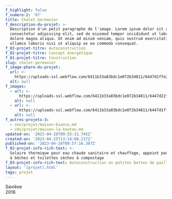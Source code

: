 ```yaml
---
f_highlight: false
f_numero-2: '07'
title: Chalet Germanier
f_description-du-projet: >-
  Description d'un petit paragraphe de l'image. Lorem ipsum dolor sit amet,
  consectetur adipiscing elit, sed do eiusmod tempor incididunt ut labore et
  dolore magna aliqua. Ut enim ad minim veniam, quis nostrud exercitation
  ullamco laboris nisi ut aliquip ex ea commodo consequat.
f_03-projet-titre: Autoconstruction
f_02-projet-titre: Concept énergétique
f_01-projet-titre: Construction
slug: chalet-germanier
f_image-phare-du-projet:
  url: >-
    https://uploads-ssl.webflow.com/6411b33a83bdc1e072b34811/6447d1ffe21e95c0ccdae4d6_chalet-germanier-bjpg.jpg
  alt: null
f_images:
  - url: >-
      https://uploads-ssl.webflow.com/6411b33a83bdc1e072b34811/6447d22fd30d4be95e146739_chalet-germanier-b.jpg
    alt: null
  - url: >-
      https://uploads-ssl.webflow.com/6411b33a83bdc1e072b34811/6447d1ffe21e95c0ccdae4d6_chalet-germanier-bjpg.jpg
    alt: null
f_autres-projets-3:
  - cms/projet/maison-bianco.md
  - cms/projet/maison-la-koutou.md
updated-on: '2023-04-28T09:55:22.745Z'
created-on: '2023-04-25T13:14:08.217Z'
published-on: '2023-04-28T09:57:16.307Z'
f_02-projet-info-rich-text: >-
  Solaire thermique pour eau chaude sanitaire et chauffage, appoint poêle hydrau
  à bûches et toilettes sèches à compostage
f_03-projet-info-rich-text: Autoconstruction en petites bottes de paille de la région
layout: '[projet].html'
tags: projet
---
```


Savièse  
2016
